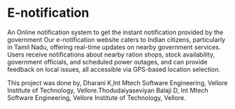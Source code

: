 # E-notification
An Online notification system to get the instant notification provided by the government
Our e-notification website caters to Indian citizens, particularly in Tamil Nadu, offering real-time updates on nearby government services. Users receive notifications about nearby ration shops, stock availability, government officials, and scheduled power outages, and can provide feedback on local issues, all accessible via GPS-based location selection.

This project was done by, Dharani K,Int Mtech Software Engineering, Vellore Institute of Technology, Vellore.Thodudaiyaseviyan Balaji D, Int Mtech Software Engineering, Vellore Institute of Technology, Vellore. 
